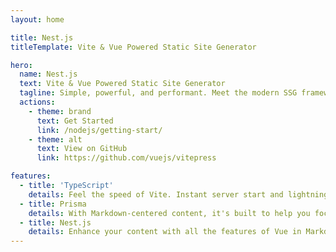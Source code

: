 ```yaml
---
layout: home

title: Nest.js
titleTemplate: Vite & Vue Powered Static Site Generator

hero:
  name: Nest.js
  text: Vite & Vue Powered Static Site Generator
  tagline: Simple, powerful, and performant. Meet the modern SSG framework you've always wanted.
  actions:
    - theme: brand
      text: Get Started
      link: /nodejs/getting-start/
    - theme: alt
      text: View on GitHub
      link: https://github.com/vuejs/vitepress

features:
  - title: 'TypeScript'
    details: Feel the speed of Vite. Instant server start and lightning fast HMR that stays fast regardless of the app size.
  - title: Prisma
    details: With Markdown-centered content, it's built to help you focus on writing and deployed with minimum configuration.
  - title: Nest.js
    details: Enhance your content with all the features of Vue in Markdown, while being able to customize your site with Vue.
---
```

